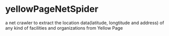 # yellowPageNetSpider
a net crawler to extract the location data(latitude, longtitude and address) of any kind of facilities and organizations from Yellow Page
